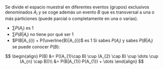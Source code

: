 
Se divide el espacio muestral en diferentes eventos (grupos) exclusivos denominados $A_i$ y se coge además un evento $B$ que es transversal a una o más particiones (puede parcial o completamente en una o varias).

- $\sum\limits{P(A_{i})}$ es 1
- $\sum\limits{P(B|A_{i})}$ no tiene por qué ser 1
- $P(B|A_{i}) + P(\overline{B}|A_{i})$ es 1
Si sabes $P(A_{i})$ y sabes $P(B|A_{i})$ se puede conocer $P(B)$:

$$
\begin{align}
P(B) &= P((A_{1}\cap B) \cup (A_{2} \cap B) \cup \dots \cup (A_{n} \cap B))\\
&= P(B|A_{1})·P(A_{1}) + \dots
\end{align}
$$